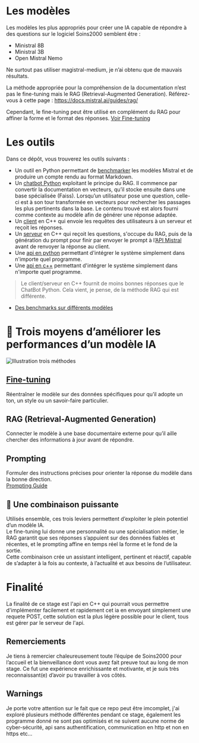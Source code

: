 # Les modèles
Les modèles les plus appropriés pour créer une IA capable de répondre à des questions sur le logiciel Soins2000 semblent être :
- Ministral 8B
- Ministral 3B
- Open Mistral Nemo

Ne surtout pas utiliser magistral-medium, je n’ai obtenu que de mauvais résultats.

La méthode appropriée pour la compréhension de la documentation n’est pas le fine-tuning mais le RAG (Retrieval-Augmented Generation). Référez-vous à cette page : https://docs.mistral.ai/guides/rag/

Cependant, le fine-tuning peut être utilisé en complément du RAG pour affiner la forme et le format des réponses. [Voir Fine-tuning](/Fine%20tuning.md)

# Les outils
Dans ce dépôt, vous trouverez les outils suivants :
- Un outil en Python permettant de [benchmarker](/Programmes/ChatBot%20Python/benchmark.py) les modèles Mistral et de produire un compte rendu au format Markdown.
- Un [chatbot Python](/Programmes/ChatBot%20Python/) exploitant le principe du RAG. Il commence par convertir la documentation en vecteurs, qu’il stocke ensuite dans une base spécialisée (Faiss). Lorsqu’un utilisateur pose une question, celle-ci est à son tour transformée en vecteurs pour rechercher les passages les plus pertinents dans la base. Le contenu trouvé est alors fourni comme contexte au modèle afin de générer une réponse adaptée.
- Un [client](/Programmes/Chatbot%20client-serveur%20C++/Client/) en C++ qui envoie les requêtes des utilisateurs à un serveur et reçoit les réponses.
- Un [serveur](/Programmes/Chatbot%20client-serveur%20C++/Serveur/) en C++ qui reçoit les questions, s'occupe du RAG, puis de la génération du prompt pour finir par envoyer le prompt à l’[API Mistral](https://console.mistral.ai/) avant de renvoyer la réponse au client.
- Une [api en python](/Programmes/API%20Python/) permettant d'intégrer le système simplement dans n'importe quel programme.
- Une [api en c++](/Programmes/API%20c++) permettant d'intégrer le système simplement dans n'importe quel programme.

> Le client/serveur en C++ fournit de moins bonnes réponses que le ChatBot Python. Cela vient, je pense, de la méthode RAG qui est différente.

- [Des benchmarks sur différents modèles](/benchmarks/)

# 🚀 Trois moyens d’améliorer les performances d’un modèle IA
![Illustration trois méthodes](https://www.dailydoseofds.com/content/images/size/w1200/2024/11/images_to_frame--5-.png)

## [Fine-tuning](Fine%20tuning.md)
Réentraîner le modèle sur des données spécifiques pour qu’il adopte un ton, un style ou un savoir-faire particulier.

## RAG (Retrieval-Augmented Generation)
Connecter le modèle à une base documentaire externe pour qu’il aille chercher des informations à jour avant de répondre.

## Prompting
Formuler des instructions précises pour orienter la réponse du modèle dans la bonne direction.  
[Prompting Guide](https://docs.mistral.ai/guides/prompting_capabilities/)

## 🧩 Une combinaison puissante
Utilisés ensemble, ces trois leviers permettent d’exploiter le plein potentiel d’un modèle IA.  
Le fine-tuning lui donne une personnalité ou une spécialisation métier, le RAG garantit que ses réponses s’appuient sur des données fiables et récentes, et le prompting affine en temps réel la forme et le fond de la sortie.  
Cette combinaison crée un assistant intelligent, pertinent et réactif, capable de s’adapter à la fois au contexte, à l’actualité et aux besoins de l’utilisateur.

# Finalité
La finalité de ce stage est l'api en C++ qui pourrait vous permettre d'implémenter facilement et rapidement cet ia en envoyant simplement une requete POST, cette solution est la plus légère possible pour le client, tous est gérer par le serveur de l'api.

## Remerciements
Je tiens à remercier chaleureusement toute l’équipe de Soins2000 pour l’accueil et la bienveillance dont vous avez fait preuve tout au long de mon stage. Ce fut une expérience enrichissante et motivante, et je suis très reconnaissant(e) d’avoir pu travailler à vos côtés.

## Warnings
Je porte votre attention sur le fait que ce repo peut être imcomplet, j'ai exploré plusieurs méthode différentes pendant ce stage, également les programme donné ne sont pas optimisés et ne suivent aucune norme de cyber-sécurité, api sans authentification, communication en http et non en https etc...